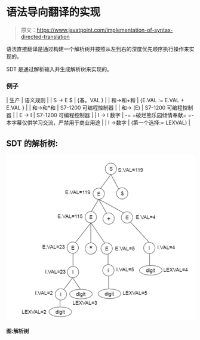 # 语法导向翻译的实现

> 原文：<https://www.javatpoint.com/implementation-of-syntax-directed-translation>

语法直接翻译是通过构建一个解析树并按照从左到右的深度优先顺序执行操作来实现的。

SDT 是通过解析输入并生成解析树来实现的。

### 例子

| 生产 | 语义规则 |
| S → E $ | {春。VAL } |
| 和→和+和 | {E.VAL := E.VAL + E.VAL } |
| 和→和*和 | S7-1200 可编程控制器 |
| 和→ (E) | S7-1200 可编程控制器 |
| E → I | S7-1200 可编程控制器 |
| I → I 数字 | -= =破烂熊乐园倾情奉献= =-本字幕仅供学习交流，严禁用于商业用途 |
| I →数字 | (第一个选择:= LEXVAL) |

## SDT 的解析树:

![Implementation of Syntax directed translation](img/73af3d3510a9c9b3858a7fd03e022507.png)

**图:解析树**